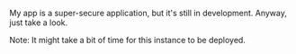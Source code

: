 My app is a super-secure application, but it's still in development. Anyway, just take a look.

Note: It might take a bit of time for this instance to be deployed.
